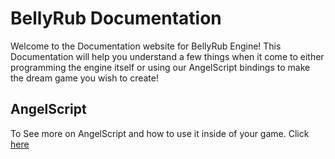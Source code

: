 # BellyRub Documentation

Welcome to the Documentation website for BellyRub Engine!
This Documentation will help you understand a few things when it come to either programming the 
engine itself or using our AngelScript bindings to make the dream game you wish to create!

## AngelScript

To See more on AngelScript and how to use it inside of your game.
Click [here](AngelScript/getting-started.md)
